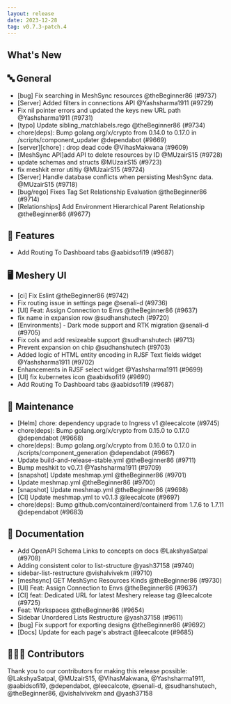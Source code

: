 ```yaml
---
layout: release
date: 2023-12-28
tag: v0.7.3-patch.4
---
```


## What's New
## 🔤 General
- [bug] Fix searching in MeshSync resources @theBeginner86 (#9737)
- [Server] Added filters in connections API @Yashsharma1911 (#9729)
- Fix nil pointer errors and updated the keys new URL path @Yashsharma1911 (#9731)
- [typo] Update sibling_matchlabels.rego @theBeginner86 (#9734)
- chore(deps): Bump golang.org/x/crypto from 0.14.0 to 0.17.0 in /scripts/component_updater @dependabot (#9669)
- [server][chore] : drop dead code @VihasMakwana (#9609)
- [MeshSync API]add API to delete resources by ID @MUzairS15 (#9728)
- update schemas and structs @MUzairS15 (#9723)
- fix meshkit error utiltiy @MUzairS15 (#9724)
- [Server] Handle database conflicts when persisting MeshSync data. @MUzairS15 (#9718)
- [bug/rego] Fixes Tag Set Relationship Evaluation @theBeginner86 (#9714)
- [Relationships] Add Environment Hierarchical Parent Relationship @theBeginner86 (#9677)

## 🚀 Features

- Add Routing To Dashboard tabs  @aabidsofi19 (#9687)

## 🖥 Meshery UI

- [ci] Fix Eslint  @theBeginner86 (#9742)
- Fix routing issue in settings page @senali-d (#9736)
- [UI] Feat: Assign Connection to Envs @theBeginner86 (#9637)
- fix name in expansion row @sudhanshutech (#9720)
- [Environments] - Dark mode support and RTK migration @senali-d (#9705)
- Fix cols and add resizeable support @sudhanshutech (#9713)
- Prevent expansion on chip @sudhanshutech (#9703)
- Added logic of HTML entity encoding in RJSF Text fields widget @Yashsharma1911 (#9702)
- Enhancements in RJSF select widget @Yashsharma1911 (#9699)
- [UI] fix kubernetes icon @aabidsofi19 (#9690)
- Add Routing To Dashboard tabs  @aabidsofi19 (#9687)

## 🧰 Maintenance

- [Helm] chore: dependency upgrade to Ingress v1 @leecalcote (#9745)
- chore(deps): Bump golang.org/x/crypto from 0.15.0 to 0.17.0 @dependabot (#9668)
- chore(deps): Bump golang.org/x/crypto from 0.16.0 to 0.17.0 in /scripts/component_generation @dependabot (#9667)
- Update build-and-release-stable.yml @theBeginner86 (#9711)
- Bump meshkit to v0.7.1 @Yashsharma1911 (#9709)
- [snapshot] Update meshmap.yml @theBeginner86 (#9701)
- Update meshmap.yml @theBeginner86 (#9700)
- [snapshot] Update meshmap.yml @theBeginner86 (#9698)
- [CI] Update meshmap.yml to v0.1.3 @leecalcote (#9697)
- chore(deps): Bump github.com/containerd/containerd from 1.7.6 to 1.7.11 @dependabot (#9683)

## 📖 Documentation

- Add OpenAPI Schema Links to concepts on docs @LakshyaSatpal (#9708)
- Adding consistent color to list-structure @yash37158 (#9740)
- sidebar-list-restructure @vishalvivekm (#9710)
- [meshsync] GET MeshSync Resources Kinds @theBeginner86 (#9730)
- [UI] Feat: Assign Connection to Envs @theBeginner86 (#9637)
- [CI] feat: Dedicated URL for latest Meshery release tag @leecalcote (#9725)
- Feat: Workspaces @theBeginner86 (#9654)
- Sidebar Unordered Lists Restructure @yash37158 (#9611)
- [bug] Fix support for exporting designs   @theBeginner86 (#9692)
- [Docs] Update for each page's abstract @leecalcote (#9685)

## 👨🏽‍💻 Contributors

Thank you to our contributors for making this release possible:
@LakshyaSatpal, @MUzairS15, @VihasMakwana, @Yashsharma1911, @aabidsofi19, @dependabot, @leecalcote, @senali-d, @sudhanshutech, @theBeginner86, @vishalvivekm and @yash37158
